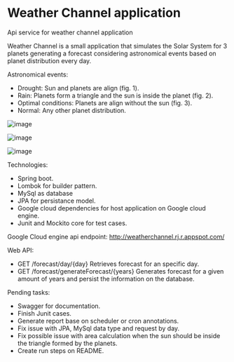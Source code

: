 # Weather Channel application
Api service for weather channel application

Weather Channel is a small application that simulates the Solar System for 3 planets generating a forecast considering astronomical events based on planet distribution every day.

Astronomical events:
- Drought: Sun and planets are align (fig. 1).
- Rain: Planets form a triangle and the sun is inside the planet (fig. 2).
- Optimal conditions: Planets are align without the sun (fig. 3).
- Normal: Any other planet distribution.

![image](https://user-images.githubusercontent.com/58280145/133074974-6729d271-349f-47fe-90f5-e6936b2bde42.png)

![image](https://user-images.githubusercontent.com/58280145/133075118-79c287dc-d924-4f85-afb5-ae4e0ad44f22.png)

![image](https://user-images.githubusercontent.com/58280145/133075147-17d65047-ac4c-464b-a063-e8d3d57895d6.png)


Technologies:
- Spring boot.
- Lombok for builder pattern.
- MySql as database
- JPA for persistance model.
- Google cloud dependencies for host application on Google cloud engine.
- Junit and Mockito core for test cases.

Google Cloud engine api endpoint:
http://weatherchannel.rj.r.appspot.com/

Web API:
- GET /forecast/day/{day} Retrieves forecast for an specific day.
- GET /forecast/generateForecast/{years} Generates forecast for a given amount of years and persist the information on the database.

Pending tasks:
- Swagger for documentation.
- Finish Junit cases.
- Generate report base on scheduler or cron annotations.
- Fix issue with JPA, MySql data type and request by day.
- Fix possible issue with area calculation when the sun should be inside the triangle formed by the planets.
- Create run steps on README.
